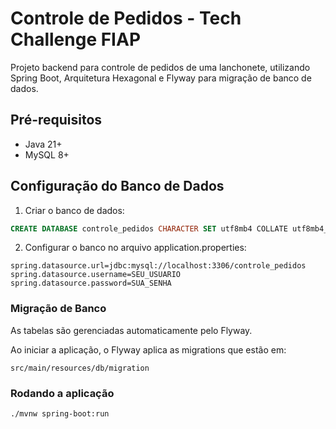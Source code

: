 # Controle de Pedidos - Tech Challenge FIAP

Projeto backend para controle de pedidos de uma lanchonete, utilizando Spring Boot, Arquitetura Hexagonal e Flyway para migração de banco de dados.

## Pré-requisitos
- Java 21+
- MySQL 8+

## Configuração do Banco de Dados
1) Criar o banco de dados:
```sql
CREATE DATABASE controle_pedidos CHARACTER SET utf8mb4 COLLATE utf8mb4_unicode_ci;
```
2) Configurar o banco no arquivo application.properties:
```shell
spring.datasource.url=jdbc:mysql://localhost:3306/controle_pedidos
spring.datasource.username=SEU_USUARIO
spring.datasource.password=SUA_SENHA

```
### Migração de Banco
As tabelas são gerenciadas automaticamente pelo Flyway.

Ao iniciar a aplicação, o Flyway aplica as migrations que estão em:
```shell
src/main/resources/db/migration
```
### Rodando a aplicação
```shell
./mvnw spring-boot:run

```